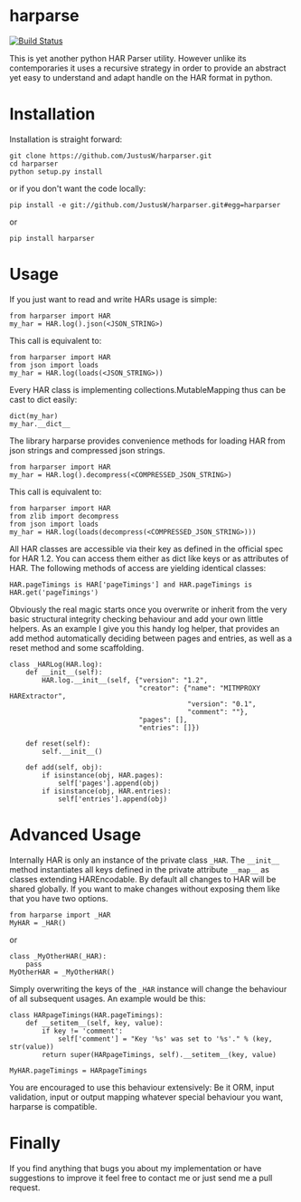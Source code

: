harparse
========

[![Build Status](https://travis-ci.org/jasonschroeder/harparser.svg?branch=master)](https://travis-ci.org/jasonschroeder/harparser)

This is yet another python HAR Parser utility. However unlike its contemporaries it uses a recursive strategy in order to provide an abstract yet easy to understand and adapt handle on the HAR format in python.

Installation
============
Installation is straight forward:

    git clone https://github.com/JustusW/harparser.git
    cd harparser
    python setup.py install

or if you don't want the code locally:

    pip install -e git://github.com/JustusW/harparser.git#egg=harparser

or

    pip install harparser

Usage
=====
If you just want to read and write HARs usage is simple:

    from harparser import HAR
    my_har = HAR.log().json(<JSON_STRING>)

This call is equivalent to:

    from harparser import HAR
    from json import loads
    my_har = HAR.log(loads(<JSON_STRING>))

Every HAR class is implementing collections.MutableMapping thus can be cast to dict easily:

    dict(my_har)
    my_har.__dict__

The library harparse provides convenience methods for loading HAR from json strings and compressed json strings.

    from harparser import HAR
    my_har = HAR.log().decompress(<COMPRESSED_JSON_STRING>)

This call is equivalent to:

    from harparser import HAR
    from zlib import decompress
    from json import loads
    my_har = HAR.log(loads(decompress(<COMPRESSED_JSON_STRING>)))

All HAR classes are accessible via their key as defined in the official spec for HAR 1.2. You can access them either as dict like keys or as attributes of HAR. The following methods of access are yielding identical classes:

    HAR.pageTimings is HAR['pageTimings'] and HAR.pageTimings is HAR.get('pageTimings')

Obviously the real magic starts once you overwrite or inherit from the very basic structural integrity checking behaviour and add your own little helpers. As an example I give you this handy log helper, that provides an add method automatically deciding between pages and entries, as well as a reset method and some scaffolding.

    class _HARLog(HAR.log):
        def __init__(self):
            HAR.log.__init__(self, {"version": "1.2",
                                    "creator": {"name": "MITMPROXY HARExtractor",
                                                "version": "0.1",
                                                "comment": ""},
                                    "pages": [],
                                    "entries": []})
        
        def reset(self):
            self.__init__()
        
        def add(self, obj):
            if isinstance(obj, HAR.pages):
                self['pages'].append(obj)
            if isinstance(obj, HAR.entries):
                self['entries'].append(obj)

Advanced Usage
==============
Internally HAR is only an instance of the private class `_HAR`. The `__init__` method instantiates all keys defined in the private attribute `__map__` as classes extending HAREncodable. By default all changes to HAR will be shared globally. If you want to make changes without exposing them like that you have two options.

    from harparse import _HAR
    MyHAR = _HAR()

or

    class _MyOtherHAR(_HAR):
        pass
    MyOtherHAR = _MyOtherHAR()

Simply overwriting the keys of the `_HAR` instance will change the behaviour of all subsequent usages. An example would be this:

    class HARpageTimings(HAR.pageTimings):
        def __setitem__(self, key, value):
            if key != 'comment':
                self['comment'] = "Key '%s' was set to '%s'." % (key, str(value))
            return super(HARpageTimings, self).__setitem__(key, value)
    
    MyHAR.pageTimings = HARpageTimings

You are encouraged to use this behaviour extensively: Be it ORM, input validation, input or output mapping whatever special behaviour you want, harparse is compatible.

Finally
=======
If you find anything that bugs you about my implementation or have suggestions to improve it feel free to contact me or just send me a pull request.
